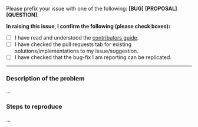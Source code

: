 Please prefix your issue with one of the following: **[BUG]** **[PROPOSAL]** **[QUESTION]**.

**In raising this issue, I confirm the following (please check boxes):**

- [ ] I have read and understood the [contributors guide]().
- [ ] I have checked the pull requests tab for existing solutions/implementations to my issue/suggestion.
- [ ] I have checked that the bug-fix I am reporting can be replicated.

---

### Description of the problem
...

### Steps to reproduce
...